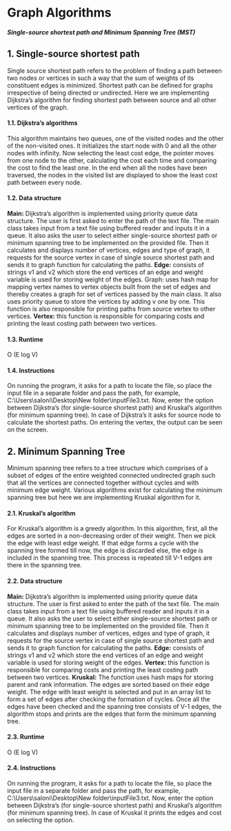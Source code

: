 # Graph Algorithms
##### Single-source shortest path and Minimum Spanning Tree (MST)

## 1. Single-source shortest path
Single source shortest path refers to the problem of finding a path between two nodes or vertices in such a way that the sum of weights of its constituent edges is minimized. Shortest path can be defined for graphs irrespective of being directed or undirected. Here we are implementing Dijkstra’s algorithm for finding shortest path between source and all other vertices of the graph.

#### 1.1. Dijkstra’s algorithms
This algorithm maintains two queues, one of the visited nodes and the other of the non-visited ones. It initializes the start node with 0 and all the other nodes with infinity. Now selecting the least cost edge, the pointer moves from one node to the other, calculating the cost each time and comparing the cost to find the least one. In the end when all the nodes have been traversed, the nodes in the visited list are displayed to show the least cost path between every node.

#### 1.2. Data structure
**Main:** Dijkstra’s algorithm is implemented using priority queue data structure. The user is first asked to enter the path of the text file. The main class takes input from a text file using buffered reader and inputs it in a queue. It also asks the user to select either single-source shortest path or minimum spanning tree to be implemented on the provided file. Then it calculates and displays number of vertices, edges and type of graph, it requests for the source vertex in case of single source shortest path and sends it to graph function for calculating the paths.
**Edge:** consists of strings v1 and v2 which store the end vertices of an edge and weight variable is used for storing weight of the edges.
Graph: uses hash map for mapping vertex names to vertex objects built from the set of edges and thereby creates a graph for set of vertices passed by the main class. It also uses priority queue to store the vertices by adding v one by one. This function is also responsible for printing paths from source vertex to other vertices.
**Vertex:** this function is responsible for comparing costs and printing the least costing path between two vertices.

#### 1.3. Runtime
O (E log V)

#### 1.4. Instructions
On running the program, it asks for a path to locate the file, so place the input file in a separate folder and pass the path, for example, C:\Users\saloni\Desktop\New folder\inputFile3.txt. Now, enter the option between Dijkstra’s (for single-source shortest path) and Kruskal’s algorithm (for minimum spanning tree). In case of Dijkstra’s it asks for source node to calculate the shortest paths. On entering the vertex, the output can be seen on the screen.

## 2. Minimum Spanning Tree
Minimum spanning tree refers to a tree structure which comprises of a subset of edges of the entire weighted connected undirected graph such that all the vertices are connected together without cycles and with minimum edge weight. Various algorithms exist for calculating the minimum spanning tree but here we are implementing Kruskal algorithm for it.

#### 2.1. Kruskal’s algorithm
For Kruskal’s algorithm is a greedy algorithm. In this algorithm, first, all the edges are sorted in a non-decreasing order of their weight. Then we pick the edge with least edge weight. If that edge forms a cycle with the spanning tree formed till now, the edge is discarded else, the edge is included in the spanning tree. This process is repeated till V-1 edges are there in the spanning tree.

####  2.2. Data structure

**Main:** Dijkstra’s algorithm is implemented using priority queue data structure. The user is first asked to enter the path of the text file. The main class takes input from a text file using buffered reader and inputs it in a queue. It also asks the user to select either single-source shortest path or minimum spanning tree to be implemented on the provided file. Then it calculates and displays number of vertices, edges and type of graph, it requests for the source vertex in case of single source shortest path and sends it to graph function for calculating the paths.
**Edge:** consists of strings v1 and v2 which store the end vertices of an edge and weight variable is used for storing weight of the edges.
**Vertex:** this function is responsible for comparing costs and printing the least costing path between two vertices.
**Kruskal:** The function uses hash maps for storing parent and rank information. The edges are sorted based on their edge weight. The edge with least weight is selected and put in an array list to form a set of edges after checking the formation of cycles. Once all the edges have been checked and the spanning tree consists of V-1 edges, the algorithm stops and prints are the edges that form the minimum spanning tree.

#### 2.3. Runtime
O (E log V)

#### 2.4. Instructions
On running the program, it asks for a path to locate the file, so place the input file in a separate folder and pass the path, for example, C:\Users\saloni\Desktop\New folder\inputFile3.txt. Now, enter the option between Dijkstra’s (for single-source shortest path) and Kruskal’s algorithm (for minimum spanning tree). In case of Kruskal it prints the edges and cost on selecting the option.
